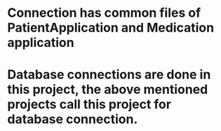 # Connection has common files of PatientApplication and Medication application
# Database connections are done in this project, the above mentioned projects call this project for database connection. 

